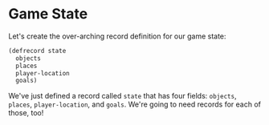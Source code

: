 # Game State

Let's create the over-arching record definition for our game state:

```lisp
(defrecord state
  objects
  places
  player-location
  goals)
```

We've just defined a record called `state` that has four fields: `objects`, `places`, `player-location`, and `goals`. We're going to need records for each of those, too!
